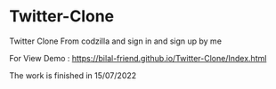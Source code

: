 # Twitter-Clone
Twitter Clone From codzilla and sign in and sign up by me 

For View Demo :  https://bilal-friend.github.io/Twitter-Clone/Index.html  

 The work is finished in 15/07/2022
